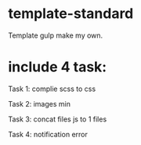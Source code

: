 # template-standard
Template gulp make my own. 
# include 4 task:

Task 1: complie scss to css

Task 2: images min 

Task 3: concat files js to 1 files

Task 4: notification error
